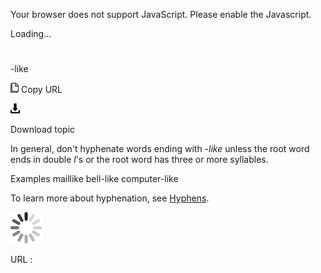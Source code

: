 Your browser does not support JavaScript. Please enable the Javascript.

Loading...

# 

\-like

![Copy URL](media/like/Copy.png)
Copy URL

![Download](media/like/Download.png)

Download topic

In general, don't hyphenate words ending with *-like* unless the root word ends in double *l*'s or the root word has three or more syllables. 

Examples
maillike
bell-like
computer-like

To learn more about hyphenation, see [Hyphens](https://worldready.cloudapp.net/Styleguide/Read?id=2700&topicid=28765).

![In progress](media/like/activity-large.gif)

URL :
